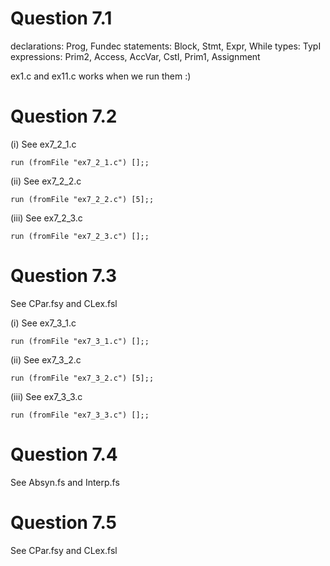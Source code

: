 # Question 7.1 
declarations: Prog, Fundec 
statements: Block, Stmt, Expr, While
types: TypI
expressions: Prim2, Access, AccVar, CstI, Prim1, Assignment 

ex1.c and ex11.c works when we run them :) 

# Question 7.2
(i)
See ex7_2_1.c

`run (fromFile "ex7_2_1.c") [];;  `

(ii)
See ex7_2_2.c

`run (fromFile "ex7_2_2.c") [5];; `

(iii)
See ex7_2_3.c

`run (fromFile "ex7_2_3.c") [];; `

# Question 7.3
See CPar.fsy and CLex.fsl

(i)
See ex7_3_1.c

`run (fromFile "ex7_3_1.c") [];;`

(ii)
See ex7_3_2.c

`run (fromFile "ex7_3_2.c") [5];;`

(iii)
See ex7_3_3.c

`run (fromFile "ex7_3_3.c") [];;`

# Question 7.4 
See Absyn.fs and Interp.fs 

# Question 7.5 
See CPar.fsy and CLex.fsl 

